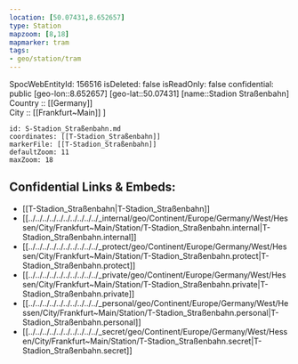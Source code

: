 ```yaml
---
location: [50.07431,8.652657] 
type: Station 
mapzoom: [8,18] 
mapmarker: tram 
tags:
- geo/station/tram
---
```

SpocWebEntityId: 156516
isDeleted: false
isReadOnly: false
confidential: public
[geo-lon::8.652657] 
[geo-lat::50.07431] 
[name::Stadion Straßenbahn] 
Country :: [[Germany]]  
City :: [[Frankfurt~Main]] ] 


```leaflet
id: S-Stadion_Straßenbahn.md
coordinates: [[T-Stadion_Straßenbahn]] 
markerFile: [[T-Stadion_Straßenbahn]] 
defaultZoom: 11 
maxZoom: 18
```


## Confidential Links & Embeds: 
- [[T-Stadion_Straßenbahn|T-Stadion_Straßenbahn]] 
- [[../../../../../../../../../../_internal/geo/Continent/Europe/Germany/West/Hessen/City/Frankfurt~Main/Station/T-Stadion_Straßenbahn.internal|T-Stadion_Straßenbahn.internal]] 
- [[../../../../../../../../../../_protect/geo/Continent/Europe/Germany/West/Hessen/City/Frankfurt~Main/Station/T-Stadion_Straßenbahn.protect|T-Stadion_Straßenbahn.protect]] 
- [[../../../../../../../../../../_private/geo/Continent/Europe/Germany/West/Hessen/City/Frankfurt~Main/Station/T-Stadion_Straßenbahn.private|T-Stadion_Straßenbahn.private]] 
- [[../../../../../../../../../../_personal/geo/Continent/Europe/Germany/West/Hessen/City/Frankfurt~Main/Station/T-Stadion_Straßenbahn.personal|T-Stadion_Straßenbahn.personal]] 
- [[../../../../../../../../../../_secret/geo/Continent/Europe/Germany/West/Hessen/City/Frankfurt~Main/Station/T-Stadion_Straßenbahn.secret|T-Stadion_Straßenbahn.secret]] 
